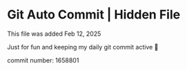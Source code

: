 # Git Auto Commit | Hidden File

This file was added Feb 12, 2025

Just for fun and keeping my daily git commit active 🤪

commit number: 1658801
